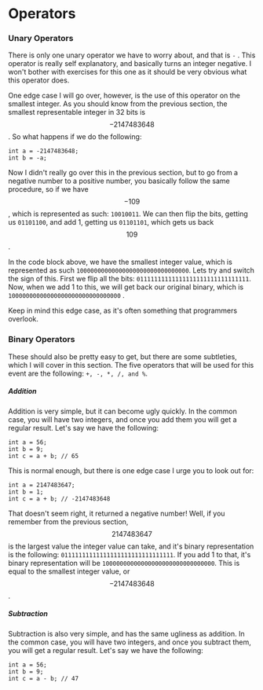 # Operators

### Unary Operators

There is only one unary operator we have to worry about, and that is `-` . This operator is really self explanatory, and basically turns an integer negative. I won't bother with exercises for this one as it should be very obvious what this operator does.

One edge case I will go over, however, is the use of this operator on the smallest integer. As you should know from the previous section, the smallest representable integer in 32 bits is $$ -2147483648$$. So what happens if we do the following:

```
int a = -2147483648;
int b = -a;
```

Now I didn't really go over this in the previous section, but to go from a negative number to a positive number, you basically follow the same procedure, so if we have $$-109$$, which is represented as such: `10010011`. We can then flip the bits, getting us `01101100`, and add 1, getting us `01101101`, which gets us back $$109$$.

In the code block above, we have the smallest integer value, which is represented as such `10000000000000000000000000000000`. Lets try and switch the sign of this. First we flip all the bits: `01111111111111111111111111111111`. Now, when we add 1 to this, we will get back our original binary, which is `10000000000000000000000000000000` .

Keep in mind this edge case, as it's often something that programmers overlook.

### Binary Operators

These should also be pretty easy to get, but there are some subtleties, which I will cover in this section. The five operators that will be used for this event are the following: `+, -, *, /, and %`. 

##### Addition

Addition is very simple, but it can become ugly quickly. In the common case, you will have two integers, and once you add them you will get a regular result. Let's say we have the following:

```
int a = 56;
int b = 9;
int c = a + b; // 65
```

This is normal enough, but there is one edge case I urge you to look out for:

```
int a = 2147483647;
int b = 1;
int c = a + b; // -2147483648
```

That doesn't seem right, it returned a negative number! Well, if you remember from the previous section, $$2147483647$$ is the largest value the integer value can take, and it's binary representation is the following: `01111111111111111111111111111111`. If you add 1 to that, it's binary representation will be `10000000000000000000000000000000`. This is equal to the smallest integer value, or $$-2147483648$$. 

##### Subtraction

Subtraction is also very simple, and has the same ugliness as addition. In the common case, you will have two integers, and once you subtract them, you will get a regular result. Let's say we have the following:

```
int a = 56;
int b = 9;
int c = a - b; // 47
```



